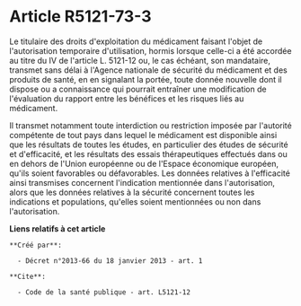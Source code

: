 # Article R5121-73-3

Le titulaire des droits d'exploitation du médicament faisant l'objet de l'autorisation temporaire d'utilisation, hormis
lorsque celle-ci a été accordée au titre du IV de l'article L. 5121-12 ou, le cas échéant, son mandataire, transmet sans
délai à l'Agence nationale de sécurité du médicament et des produits de santé, en en signalant la portée, toute donnée
nouvelle dont il dispose ou a connaissance qui pourrait entraîner une modification de l'évaluation du rapport entre les
bénéfices et les risques liés au médicament. 

Il transmet notamment toute interdiction ou restriction imposée par l'autorité compétente de tout pays dans lequel le
médicament est disponible ainsi que les résultats de toutes les études, en particulier des études de sécurité et
d'efficacité, et les résultats des essais thérapeutiques effectués dans ou en dehors de l'Union européenne ou de l'Espace
économique européen, qu'ils soient favorables ou défavorables. Les données relatives à l'efficacité ainsi transmises
concernent l'indication mentionnée dans l'autorisation, alors que les données relatives à la sécurité concernent toutes les
indications et populations, qu'elles soient mentionnées ou non dans l'autorisation.

**Liens relatifs à cet article**

	**Créé par**:

	  - Décret n°2013-66 du 18 janvier 2013 - art. 1

	**Cite**:

	  - Code de la santé publique - art. L5121-12
